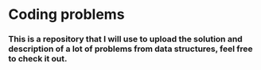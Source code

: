 # Coding problems

### This is a repository that I will use to upload the solution and description of a lot of problems from data structures, feel free to check it out.
